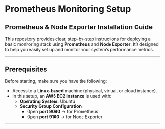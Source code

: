 # Prometheus Monitoring Setup  
## Prometheus & Node Exporter Installation Guide  

This repository provides clear, step-by-step instructions for deploying a basic monitoring stack using **Prometheus** and **Node Exporter**. It’s designed to help you easily set up and monitor your system’s performance metrics.  

---

##  Prerequisites  

Before starting, make sure you have the following:  

- Access to a **Linux-based** machine (physical, virtual, or cloud instance).  
- In this setup, an **AWS EC2 instance** is used with:  
  - **Operating System:** Ubuntu  
  - **Security Group Configuration:**  
    - Open **port 9090** → for Prometheus  
    - Open **port 9100** → for Node Exporter  

---
